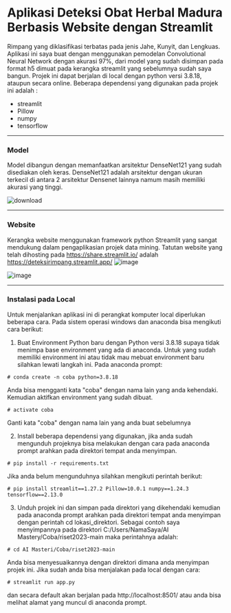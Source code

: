 # Aplikasi Deteksi Obat Herbal Madura Berbasis Website dengan Streamlit
Rimpang yang diklasifikasi terbatas pada jenis Jahe, Kunyit, dan Lengkuas. Aplikasi ini saya buat dengan menggunakan pemodelan Convolutional Neural Network dengan akurasi 97%, dari model yang sudah disimpan pada format h5 dimuat pada kerangka streamlit yang sebelumnya sudah saya bangun. Projek ini dapat berjalan di local dengan python versi 3.8.18, ataupun secara online.
Beberapa dependensi yang digunakan pada projek ini adalah :

* streamlit
* Pillow
* numpy
* tensorflow

---
### Model
Model dibangun dengan memanfaatkan arsitektur DenseNet121 yang sudah disediakan oleh keras. DenseNet121 adalah arsitektur dengan ukuran terkecil di antara 2 arsitektur Densenet lainnya namum masih memiliki akurasi yang tinggi.

![download](https://github.com/resprimorgaia/riset2023/assets/113764627/49875668-ab46-45c3-b21f-f534e7cb11be)

---

### Website
Kerangka website menggunakan framework python Streamlit yang sangat mendukung dalam pengaplikasian projek data mining. Tatutan website yang telah dihosting pada https://share.streamlit.io/ adalah https://deteksirimpang.streamlit.app/
![image](https://github.com/resprimorgaia/riset2023/assets/113764627/0d7577d7-7255-4bf5-8105-9ab8842cf41c)

![image](https://github.com/resprimorgaia/riset2023/assets/113764627/0d872544-37c9-4ac4-b6b4-6a4683ad76a1)


---
### Instalasi pada Local
Untuk menjalankan aplikasi ini di perangkat komputer local diperlukan beberapa cara. Pada sistem operasi windows dan anaconda bisa mengikuti cara berikut:
1. Buat Environment Python baru dengan Python versi 3.8.18 supaya tidak menimpa base environment yang ada di anaconda. Untuk yang sudah memiliki environment ini atau tidak mau mebuat environment baru silahkan lewati langkah ini.
Pada anaconda prompt:
```
# conda create -n coba python=3.8.18
```
Anda bisa mengganti kata "coba" dengan nama lain yang anda kehendaki. Kemudian aktifkan environment yang sudah dibuat.
```
# activate coba
```
Ganti kata "coba" dengan nama lain yang anda buat sebelumnya

2.   Install beberapa dependensi yang digunakan, jika anda sudah mengunduh projeknya bisa melakukan dengan cara pada anaconda prompt arahkan pada direktori tempat anda menyimpan.
```
# pip install -r requirements.txt
```
Jika anda belum mengunduhnya silahkan mengikuti perintah berikut:
```
# pip install streamlit==1.27.2 Pillow=10.0.1 numpy==1.24.3 tensorflow==2.13.0
```
3.   Unduh projek ini dan simpan pada direktori yang dikehendaki kemudian pada anaconda prompt arahkan pada direktori tempat anda menyimpan dengan perintah cd lokasi_direktori. Sebagai contoh saya menyimpannya pada direktori C:/Users/NamaSaya/AI Mastery/Coba/riset2023-main maka perintahnya adalah:
```
# cd AI Masteri/Coba/riset2023-main
```
Anda bisa menyesuaikannya dengan direktori dimana anda menyimpan projek ini. Jika sudah anda bisa menjalakan pada local dengan cara:
```
# streamlit run app.py
```
dan secara default akan berjalan pada http://localhost:8501/ atau anda bisa melihat alamat yang muncul di anaconda prompt.
